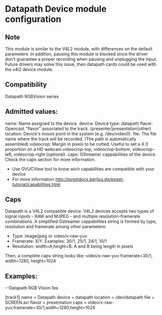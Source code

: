 Datapath Device module configuration
================================

Note
----
This module is similar to the V4L2 module, with differences on the default parameters. In addition, pausing this module is blocked since the driver don't guarantee a proper recording when pausing and unplugging the input. Future drivers may solve this issue, then datapath cards could be used with the v4l2 device module.

Compatibility
------------

Datapath RGBVision series


Admitted values:
----------------

name: Name assigned to the device.
device: Device type: datapath
flavor: Opencast "flavor" associated to the track. (presenter|presentation|other)
location: Device's mount point in the system (e.g. /dev/video0).
file: The file name where the track will be recorded. (The path is automatically assembled)
videocrop: Margin in pixels to be cutted. Useful to set a 4:3 proportion on a HD webcam.videocrop-top, videocrop-bottom, videocrop-left, videocrop-right (optional).
caps:  GStreamer cappabilities of the device. Check the caps section for more information.

* Use GVUCView tool to know wich capabilities are compatible with your device
* For more information  http://pygstdocs.berlios.de/pygst-tutorial/capabilities.html

Caps
----

Datapath is a V4L2 compatible device. V4L2 devices accepts two types of signal inputs - RAW and MJPEG - and multiple resolution-framerate combinations. A simplified Gstreamer cappabilities string is formed by type, resolution and framerate among other parameters:

- Type: image/jpeg or video/x-raw-yuv
- Framerate: X/Y. Examples: 30/1, 25/1, 24/1, 10/1
- Resolution: width=A,height=B. A and B being length in pixels

Then, a complete caps string looks like:
video/x-raw-yuv framerate=30/1, width=1280, height=1024

Examples:
---------

--Datapath RGB Vision 1es

[track1]
name = Datapath
device = datapath
location = /dev/datapath
file = SCREEN.avi
flavor = presentation
caps = video/x-raw-yuv,framerate=30/1,width=1280,height=1024
